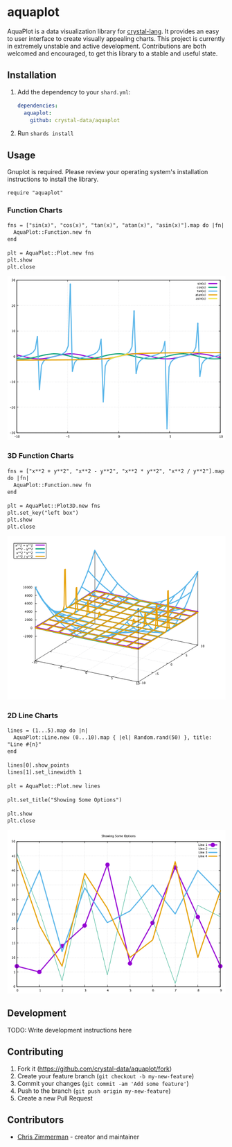 # aquaplot

AquaPlot is a data visualization library for [crystal-lang](https://crystal-lang.org/).  It provides an easy to user interface to create visually
appealing charts.  This project is currently in extremely unstable and active development.  Contributions are both welcomed and encouraged,
to get this library to a stable and useful state.

## Installation

1. Add the dependency to your `shard.yml`:

   ```yaml
   dependencies:
     aquaplot:
       github: crystal-data/aquaplot
   ```

2. Run `shards install`

## Usage

Gnuplot is required.  Please review your operating system's installation
instructions to install the library.

```crystal
require "aquaplot"
```

### Function Charts

```crystal
fns = ["sin(x)", "cos(x)", "tan(x)", "atan(x)", "asin(x)"].map do |fn|
  AquaPlot::Function.new fn
end

plt = AquaPlot::Plot.new fns
plt.show
plt.close
```

![aquaplot chart](./static/trig_functions.png)

### 3D Function Charts

```crystal
fns = ["x**2 + y**2", "x**2 - y**2", "x**2 * y**2", "x**2 / y**2"].map do |fn|
  AquaPlot::Function.new fn
end

plt = AquaPlot::Plot3D.new fns
plt.set_key("left box")
plt.show
plt.close
```

![aquaplot 3d chart](./static/function_3d.png)

### 2D Line Charts

```crystal
lines = (1...5).map do |n|
  AquaPlot::Line.new (0...10).map { |el| Random.rand(50) }, title: "Line #{n}"
end

lines[0].show_points
lines[1].set_linewidth 1

plt = AquaPlot::Plot.new lines

plt.set_title("Showing Some Options")

plt.show
plt.close
```

![aquaplot 3d chart](./static/line_options.png)

## Development

TODO: Write development instructions here

## Contributing

1. Fork it (<https://github.com/crystal-data/aquaplot/fork>)
2. Create your feature branch (`git checkout -b my-new-feature`)
3. Commit your changes (`git commit -am 'Add some feature'`)
4. Push to the branch (`git push origin my-new-feature`)
5. Create a new Pull Request

## Contributors

- [Chris Zimmerman](https://github.com/christopherzimmerman) - creator and maintainer

